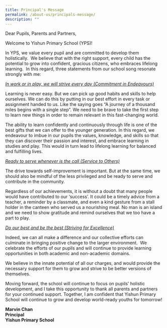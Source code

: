 ```yaml
---
title: Principal's Message
permalink: /about-us/principals-message/
description: ""
---
```



Dear Pupils, Parents and Partners,  

Welcome to Yishun Primary School (YPS)!

In YPS, we value every pupil and are committed to develop them holistically.  We believe that with the right support, every child has the potential to grow into confident, gracious citizens, who embraces lifelong learning.  In this regard, three statements from our school song resonate strongly with me:

<u><i>In work or in play, we will strive every day (Commitment in Endeavours)</i></u>

Learning is never easy. But we can pick up good habits and skills to help ourselves. We can do this by putting in our best effort in every task or assignment handed to us. Like the saying goes “A journey of a thousand miles begins with a single step”. We need to be brave to take the first step to learn new things in order to remain relevant in this fast-changing world.

The ability to learn confidently and continuously through life is one of the best gifts that we can offer to the younger generation. In this regard, we endeavour to imbue in our pupils the values, knowledge, and skills so that they can discover their passion and interest, and embrace learning in studies and play. This would in turn lead to lifelong learning for balanced and fulfilling lives.

<u><i>Ready to serve whenever is the call (Service to Others)</i></u>

The drive towards self-improvement is important. But at the same time, we should also be mindful of the less privileged and be ready to serve and contribute in the community.

Regardless of our achievements, it is without a doubt that many people would have contributed to our ‘success’. It could be a timely advice from a teacher, a reminder by a classmate, and even a kind gesture from a stall holder in the canteen who served us a nourishing meal. No man is an island and we need to show gratitude and remind ourselves that we too have a part to play.

<u><i>Do our best and be the best (Striving for Excellence)</i></u>

Indeed, we can all make a difference and our collective efforts can culminate in bringing positive change to the larger environment.  We celebrate the efforts of our pupils and will continue to provide learning opportunities in both academic and non-academic domains.

We believe in the innate potential of all our charges, and would provide the necessary support for them to grow and strive to be better versions of themselves.

Moving forward, the school will continue to focus on pupils’ holistic development, and I take this opportunity to thank all parents and partners for your continued support. Together, I am confident that Yishun Primary School will continue to grow and develop world-ready youths for tomorrow!

**Marvin Chan**    
**Principal**   
**Yishun Primary School**